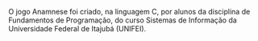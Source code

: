O jogo Anamnese foi criado, na linguagem C, por alunos da disciplina de Fundamentos de Programação, do curso Sistemas de Informação da Universidade Federal de Itajubá (UNIFEI).
